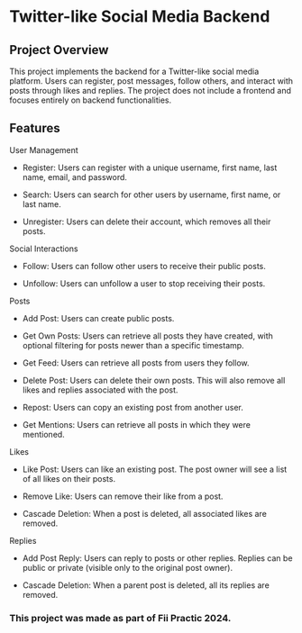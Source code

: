 # Twitter-like Social Media Backend

## Project Overview

This project implements the backend for a Twitter-like social media platform. Users can register, post messages, follow others, and interact with posts through likes and replies. The project does not include a frontend and focuses entirely on backend functionalities.

## Features

User Management

- Register: Users can register with a unique username, first name, last name, email, and password.

- Search: Users can search for other users by username, first name, or last name.

- Unregister: Users can delete their account, which removes all their posts.

Social Interactions

- Follow: Users can follow other users to receive their public posts.

- Unfollow: Users can unfollow a user to stop receiving their posts.

Posts

- Add Post: Users can create public posts.

- Get Own Posts: Users can retrieve all posts they have created, with optional filtering for posts newer than a specific timestamp.

- Get Feed: Users can retrieve all posts from users they follow.

- Delete Post: Users can delete their own posts. This will also remove all likes and replies associated with the post.

- Repost: Users can copy an existing post from another user.

- Get Mentions: Users can retrieve all posts in which they were mentioned.

Likes

- Like Post: Users can like an existing post. The post owner will see a list of all likes on their posts.

- Remove Like: Users can remove their like from a post.

- Cascade Deletion: When a post is deleted, all associated likes are removed.

Replies

- Add Post Reply: Users can reply to posts or other replies. Replies can be public or private (visible only to the original post owner).

- Cascade Deletion: When a parent post is deleted, all its replies are removed.

### This project was made as part of Fii Practic 2024.

